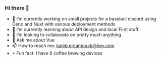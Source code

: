 ### Hi there 👋

- 🔭 I’m currently working on small projects for a baseball discord using Deno and Nuxt with various deployment methods
- 🌱 I’m currently learning about API design and local First stuff.
- 👯 I’m looking to collaborate on pretty much anything
- 💬 Ask me about Vue
- 📫 How to reach me: kaleb.ercanbrack@hey.com
- ⚡ Fun fact: I have 6 coffee brewing devices
<!--
**Twitch0125/Twitch0125** is a ✨ _special_ ✨ repository because its `README.md` (this file) appears on your GitHub profile.

Here are some ideas to get you started:

- 🔭 I’m currently working on ...
- 🌱 I’m currently learning ...
- 👯 I’m looking to collaborate on ...
- 🤔 I’m looking for help with ...
- 💬 Ask me about ...
- 📫 How to reach me: ...
- 😄 Pronouns: ...
- ⚡ Fun fact: ...
-->
